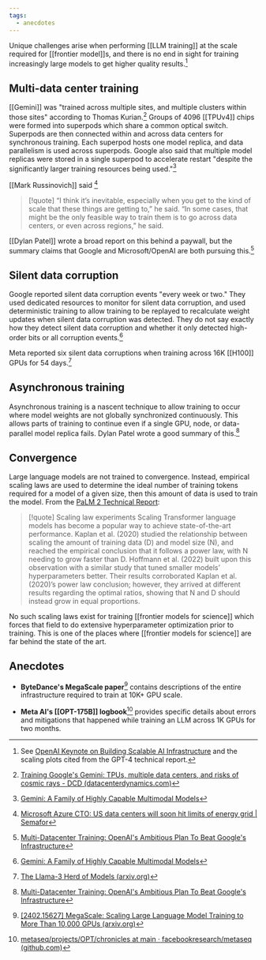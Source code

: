 ```yaml
---
tags:
  - anecdotes
---
```

Unique challenges arise when performing [[LLM training]] at the scale required for [[frontier model]]s, and there is no end in sight for training increasingly large models to get higher quality results.[^3]

## Multi-data center training

[[Gemini]] was "trained across multiple sites, and multiple clusters within those sites" according to Thomas Kurian.[^1] Groups of 4096 [[TPUv4]] chips were formed into superpods which share a common optical switch. Superpods are then connected within and across data centers for synchronous training. Each superpod hosts one model replica, and data parallelism is used across superpods. Google also said that multiple model replicas were stored in a single superpod to accelerate restart "despite the significantly larger training resources being used."[^2]

[[Mark Russinovich]] said [^markruss]

> [!quote]
> “I think it’s inevitable, especially when you get to the kind of scale that these things are getting to,” he said. “In some cases, that might be the only feasible way to train them is to go across data centers, or even across regions,” he said.

[[Dylan Patel]] wrote a broad report on this behind a paywall, but the summary claims that Google and Microsoft/OpenAI are both pursuing this.[^dylan]

## Silent data corruption

Google reported silent data corruption events "every week or two." They used dedicated resources to monitor for silent data corruption, and used deterministic training to allow training to be replayed to recalculate weight updates when silent data corruption was detected. They do not say exactly how they detect silent data corruption and whether it only detected high-order bits or all corruption events.[^2]

Meta reported six silent data corruptions when training across 16K [[H100]] GPUs for 54 days.[^llama3]

## Asynchronous training

Asynchronous training is a nascent technique to allow training to occur where model weights are not globally synchronized continuously. This allows parts of training to continue even if a single GPU, node, or data-parallel model replica fails. Dylan Patel wrote a good summary of this.[^dylan]

## Convergence

Large language models are not trained to convergence. Instead, empirical scaling laws are used to determine the ideal number of training tokens required for a model of a given size, then this amount of data is used to train the model. From the [PaLM 2 Technical Report](https://ai.google/static/documents/palm2techreport.pdf):

>[!quote] Scaling law experiments
> Scaling Transformer language models has become a popular way to achieve state-of-the-art performance. Kaplan et al. (2020) studied the relationship between scaling the amount of training data (D) and model size (N), and reached the empirical conclusion that it follows a power law, with N needing to grow faster than D. Hoffmann et al. (2022) built upon this observation with a similar study that tuned smaller models’ hyperparameters better. Their results corroborated Kaplan et al. (2020)’s power law conclusion; however, they arrived at different results regarding the optimal ratios, showing that N and D should instead grow in equal proportions.

No such scaling laws exist for training [[frontier models for science]] which forces that field to do extensive hyperparameter optimization prior to training. This is one of the places where [[frontier models for science]] are far behind the state of the art.

## Anecdotes

* **ByteDance's MegaScale paper**[^megascale] contains descriptions of the entire infrastructure required to train at 10K+ GPU scale.
- **Meta AI's [[OPT-175B]] logbook**[^opt-logbook] provides specific details about errors and mitigations that happened while training an LLM across 1K GPUs for two months.

[^1]: [Training Google's Gemini: TPUs, multiple data centers, and risks of cosmic rays - DCD (datacenterdynamics.com)](https://www.datacenterdynamics.com/en/news/training-gemini-tpus-multiple-data-centers-and-risks-of-cosmic-rays/)
[^2]: [Gemini: A Family of Highly Capable Multimodal Models](https://storage.googleapis.com/deepmind-media/gemini/gemini_1_report.pdf)
[^llama3]: [The Llama-3 Herd of Models (arxiv.org)](https://arxiv.org/abs/2407.21783)
[^megascale]: [[2402.15627] MegaScale: Scaling Large Language Model Training to More Than 10,000 GPUs (arxiv.org)](https://arxiv.org/abs/2402.15627)
[^opt-logbook]: [metaseq/projects/OPT/chronicles at main · facebookresearch/metaseq (github.com)](https://github.com/facebookresearch/metaseq/tree/main/projects/OPT/chronicles)
[^3]: See [OpenAI Keynote on Building Scalable AI Infrastructure](https://www.servethehome.com/openai-keynote-on-building-scalable-ai-infrastructure/) and the scaling plots cited from the GPT-4 technical report.
[^dylan]: [Multi-Datacenter Training: OpenAI's Ambitious Plan To Beat Google's Infrastructure](https://www.semianalysis.com/p/multi-datacenter-training-openais)
[^markruss]: [Microsoft Azure CTO: US data centers will soon hit limits of energy grid | Semafor](https://www.semafor.com/article/10/11/2024/microsoft-azure-cto-us-data-centers-will-soon-hit-limits-of-energy-grid)